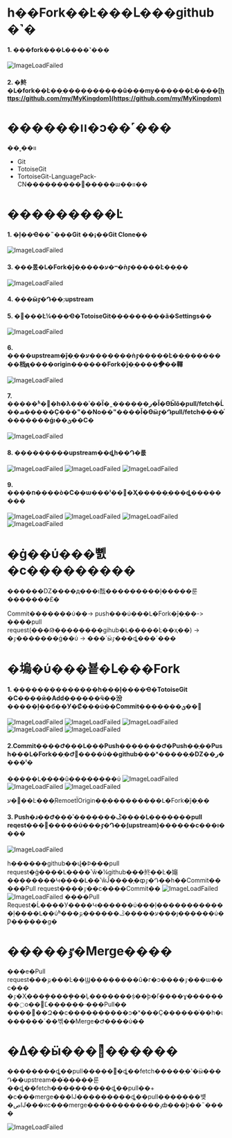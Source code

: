 # һ��Fork��Ŀ���Լ���github�˺�

#### 1. ���fork���Լ����˺���
![ImageLoadFailed](develop-guide/1.png)

#### 2. �鿴�Լ�fork��Ŀ��ַ����������û���my������Ŀ��ַ��[https://github.com/my/MyKingdom](https://github.com/my/MyKingdom)

# ������װ�ͻ��˹���

��˳��װ

- Git
- TotoiseGit
- TortoiseGit-LanguagePack-CN���������԰�����ѡ��װ��

# ���������Ŀ
#### 1. �ļ��Ҽ��˵���Git ��¡��Git Clone��

![ImageLoadFailed](develop-guide/3.png)

#### 3. ���롰�Լ�Fork�ĵ�ַ����ע�ⲻ�ǹٷ�����Ŀ��ַ��

![ImageLoadFailed](develop-guide/4.png)

#### 4. ���ӹٷ�Դ��ַ:upstream



#### 5. �򿪱���Ŀ¼���Ҽ�TotoiseGit���������ã�Settings��

![ImageLoadFailed](develop-guide/5.png)


#### 6. ����upstream�ĵ�ַ��ע�������ǹٷ�����Ŀ��ַ��������档ԭ����origin������Fork�ĵ�ַ�����ֲ��䡣

![ImageLoadFailed](develop-guide/6.png)


#### 7. �����ʱ�򣬵�һ�λ���ʾ��Ϊ�˷�ֹ�����ر�Ĭ�ϴӸõ�ַpull/fetch�Ĺ��ܣ�����Ҫ���"��No��"����Ĭ�ϴӹٷ�Դpull/fetch����ͬ�������ǵı��ؿ��С�

![ImageLoadFailed](develop-guide/7.png)

#### 8. ���������upstream��ȡһ��Դ�룺

![ImageLoadFailed](develop-guide/8.png)
![ImageLoadFailed](develop-guide/9.png)
![ImageLoadFailed](develop-guide/10.png)


#### 9. ����ո����ò�С��ѡ���ˡ��񡱣�Ҳ�����ֶ���ȡ��������

![ImageLoadFailed](develop-guide/21.png)
![ImageLoadFailed](develop-guide/11.png)
![ImageLoadFailed](develop-guide/9.png)
![ImageLoadFailed](develop-guide/10.png)


# �ġ��ύ���뼰�ϲ���������

������Ǳ����д���ı䣬���������ļ�����룬�������£�

Commit�������ύ��-> push���ύ���Լ�Fork�ĵ�ַ��-> ����pull request(���Թ��������gihub�Լ�����Ŀ��ҳ��) -> �ٷ�������ǵ��ύ -> ���´ӹٷ���ȡ���´���


# �塢�ύ���뵽�Լ���Fork

#### 1. ��������������һ���ļ����Ҽ�TotoiseGit �C����ӣ�Add������ӵ��汾�����ļ��б��У�Ȼ���ύ��Commit�������ؿ��

![ImageLoadFailed](develop-guide/12.png)
![ImageLoadFailed](develop-guide/13.png)
![ImageLoadFailed](develop-guide/14.png)
![ImageLoadFailed](develop-guide/15.png)
![ImageLoadFailed](develop-guide/16.png)


#### 2.Commit����Ժ���Լ���Push�������Ժ�Push��ֻ��Push���Լ�Fork��ַ�Ժ󣬲����ύ��github���ˣ�����ֻ�Ǳ��ر����ˡ�

�����Լ����û��������ύ
![ImageLoadFailed](develop-guide/17.png)
![ImageLoadFailed](develop-guide/18.png)
![ImageLoadFailed](develop-guide/19.png)

ע�⵽��Ŀ���ַRemoetΪOrigin��ַ���������Լ�Fork�ĵ�ַ��


#### 3. Push�ɹ��Ժ���ʾ�������ݣ����Լ�������pull reqest���󣬽�����ύ���ٷ�Դ��ַ(upstream)������ϲ���ı����

![ImageLoadFailed](develop-guide/20.png)


һ������github��վ�Ϸ���pull request�ģ����Լ����˺ŵ�¼github���鿴��Ŀ�䶯��������Կ����Լ��˺ŵĴ����֧�ȹٷ�Դ��һ��Commit�����Pull request����ٷ��ϲ����Commit��
![ImageLoadFailed](develop-guide/22.png)
![ImageLoadFailed](develop-guide/23.png)
����Pull Request�Ĺ����У����Կ������ύ���ļ������������ļ����Լ��ύʱ���ע�����ݣ������ڹٷ���ȷ������ύ�Ƿ��ܱ����ɡ�


# �����ٷ�Merge����

���е�Pull request���ڹٷ���Ŀ��Ϣ�￴�������û�г�ͻ����ٷ���ѡ��ϲ���
�ٷ�Ҳ���ܻ�ܾ����ܾ��Ļ�������ṩ��ϸ�ľܾ����ɣ��������߲ο��͸Ľ������·���Pull��
����޷��Զ��ϲ����������ͻ�ˣ���Ҫ������ͬ��һ�ι������´��벢��Merge�Ժ����ύ��

# �ߡ��ӹ���Դͬ������

��������ȡ��pull�����߻�ȡ��fetch�����ַ�ʽ�ӹ���Դ��upstream��ͬ�����룬��ȡ��fetch����ִ������ȡ��pull��+ �ϲ���merge���Ĳ���������ȡ��pull�������뱾�صĲֿ���кϲ���merge������������ٶȸ���ϸ��˵����

![ImageLoadFailed](develop-guide/11.png)

  